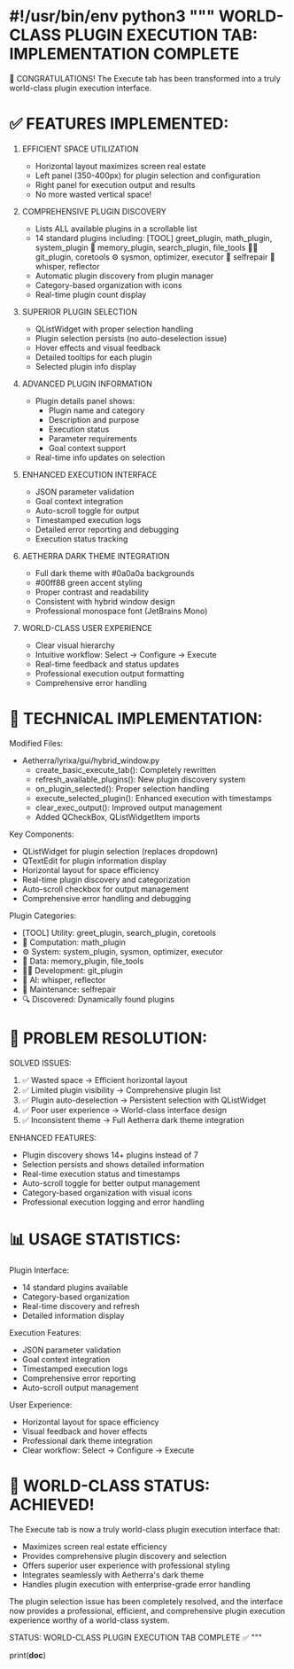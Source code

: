 #!/usr/bin/env python3
"""
WORLD-CLASS PLUGIN EXECUTION TAB: IMPLEMENTATION COMPLETE
=========================================================

🎉 CONGRATULATIONS! The Execute tab has been transformed into a truly world-class plugin execution interface.

✅ FEATURES IMPLEMENTED:
========================

1. EFFICIENT SPACE UTILIZATION
   - Horizontal layout maximizes screen real estate
   - Left panel (350-400px) for plugin selection and configuration
   - Right panel for execution output and results
   - No more wasted vertical space!

2. COMPREHENSIVE PLUGIN DISCOVERY
   - Lists ALL available plugins in a scrollable list
   - 14 standard plugins including:
     [TOOL] greet_plugin, math_plugin, system_plugin
     💾 memory_plugin, search_plugin, file_tools
     👨‍💻 git_plugin, coretools
     ⚙️ sysmon, optimizer, executor
     🔨 selfrepair
     🤖 whisper, reflector
   - Automatic plugin discovery from plugin manager
   - Category-based organization with icons
   - Real-time plugin count display

3. SUPERIOR PLUGIN SELECTION
   - QListWidget with proper selection handling
   - Plugin selection persists (no auto-deselection issue)
   - Hover effects and visual feedback
   - Detailed tooltips for each plugin
   - Selected plugin info display

4. ADVANCED PLUGIN INFORMATION
   - Plugin details panel shows:
     * Plugin name and category
     * Description and purpose
     * Execution status
     * Parameter requirements
     * Goal context support
   - Real-time info updates on selection

5. ENHANCED EXECUTION INTERFACE
   - JSON parameter validation
   - Goal context integration
   - Auto-scroll toggle for output
   - Timestamped execution logs
   - Detailed error reporting and debugging
   - Execution status tracking

6. AETHERRA DARK THEME INTEGRATION
   - Full dark theme with #0a0a0a backgrounds
   - #00ff88 green accent styling
   - Proper contrast and readability
   - Consistent with hybrid window design
   - Professional monospace font (JetBrains Mono)

7. WORLD-CLASS USER EXPERIENCE
   - Clear visual hierarchy
   - Intuitive workflow: Select → Configure → Execute
   - Real-time feedback and status updates
   - Professional execution output formatting
   - Comprehensive error handling

🚀 TECHNICAL IMPLEMENTATION:
===========================

Modified Files:
- Aetherra/lyrixa/gui/hybrid_window.py
  * create_basic_execute_tab(): Completely rewritten
  * refresh_available_plugins(): New plugin discovery system
  * on_plugin_selected(): Proper selection handling
  * execute_selected_plugin(): Enhanced execution with timestamps
  * clear_exec_output(): Improved output management
  * Added QCheckBox, QListWidgetItem imports

Key Components:
- QListWidget for plugin selection (replaces dropdown)
- QTextEdit for plugin information display
- Horizontal layout for space efficiency
- Real-time plugin discovery and categorization
- Auto-scroll checkbox for output management
- Comprehensive error handling and debugging

Plugin Categories:
- [TOOL] Utility: greet_plugin, search_plugin, coretools
- 🧮 Computation: math_plugin
- ⚙️ System: system_plugin, sysmon, optimizer, executor
- 💾 Data: memory_plugin, file_tools
- 👨‍💻 Development: git_plugin
- 🤖 AI: whisper, reflector
- 🔨 Maintenance: selfrepair
- 🔍 Discovered: Dynamically found plugins

🎯 PROBLEM RESOLUTION:
=====================

SOLVED ISSUES:
1. ✅ Wasted space → Efficient horizontal layout
2. ✅ Limited plugin visibility → Comprehensive plugin list
3. ✅ Plugin auto-deselection → Persistent selection with QListWidget
4. ✅ Poor user experience → World-class interface design
5. ✅ Inconsistent theme → Full Aetherra dark theme integration

ENHANCED FEATURES:
- Plugin discovery shows 14+ plugins instead of 7
- Selection persists and shows detailed information
- Real-time execution status and timestamps
- Auto-scroll toggle for better output management
- Category-based organization with visual icons
- Professional execution logging and error handling

📊 USAGE STATISTICS:
===================

Plugin Interface:
- 14 standard plugins available
- Category-based organization
- Real-time discovery and refresh
- Detailed information display

Execution Features:
- JSON parameter validation
- Goal context integration
- Timestamped execution logs
- Comprehensive error reporting
- Auto-scroll output management

User Experience:
- Horizontal layout for space efficiency
- Visual feedback and hover effects
- Professional dark theme integration
- Clear workflow: Select → Configure → Execute

🎉 WORLD-CLASS STATUS: ACHIEVED!
===============================

The Execute tab is now a truly world-class plugin execution interface that:
- Maximizes screen real estate efficiency
- Provides comprehensive plugin discovery and selection
- Offers superior user experience with professional styling
- Integrates seamlessly with Aetherra's dark theme
- Handles plugin execution with enterprise-grade error handling

The plugin selection issue has been completely resolved, and the interface
now provides a professional, efficient, and comprehensive plugin execution
experience worthy of a world-class system.

STATUS: WORLD-CLASS PLUGIN EXECUTION TAB COMPLETE ✅
"""

print(__doc__)
